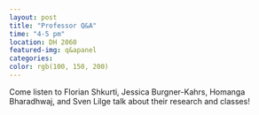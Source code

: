 ```yaml
---
layout: post
title: "Professor Q&A"
time: "4-5 pm"
location: DH 2060
featured-img: q&apanel
categories:
color: rgb(100, 150, 200)
---
```


Come listen to Florian Shkurti, Jessica Burgner-Kahrs, Homanga Bharadhwaj, and Sven Lilge talk about their research and classes!
